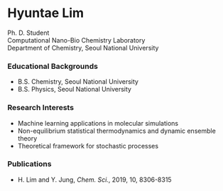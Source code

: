# Hyuntae Lim

Ph. D. Student<br>
Computational Nano-Bio Chemistry Laboratory<br>
Department of Chemistry, Seoul National University

### Educational Backgrounds

- B.S. Chemistry, Seoul National University
- B.S. Physics, Seoul National University

### Research Interests

- Machine learning applications in molecular simulations
- Non-equilibrium statistical thermodynamics and dynamic ensemble theory
- Theoretical framework for stochastic processes

### Publications

- H. Lim and Y. Jung, _Chem. Sci._, 2019, 10, 8306-8315
